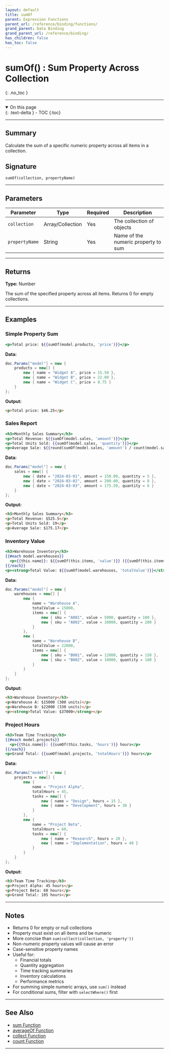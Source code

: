 ```yaml
---
layout: default
title: sumOf
parent: Expression Functions
parent_url: /reference/binding/functions/
grand_parent: Data Binding
grand_parent_url: /reference/binding/
has_children: false
has_toc: false
---
```


# sumOf() : Sum Property Across Collection
{: .no_toc }

---

<details open class='top-toc' markdown="block">
  <summary>
    On this page
  </summary>
  {: .text-delta }
- TOC
{:toc}
</details>

---

## Summary

Calculate the sum of a specific numeric property across all items in a collection.

## Signature

```
sumOf(collection, propertyName)
```

---

## Parameters

| Parameter | Type | Required | Description |
|-----------|------|----------|-------------|
| `collection` | Array/Collection | Yes | The collection of objects |
| `propertyName` | String | Yes | Name of the numeric property to sum |

---

## Returns

**Type:** Number

The sum of the specified property across all items. Returns 0 for empty collections.

---

## Examples

### Simple Property Sum

```handlebars
<p>Total price: ${{sumOf(model.products, 'price')}}</p>
```

**Data:**
```csharp
doc.Params["model"] = new {
    products = new[] {
        new { name = "Widget A", price = 15.50 },
        new { name = "Widget B", price = 22.00 },
        new { name = "Widget C", price = 8.75 }
    }
};
```

**Output:**
```html
<p>Total price: $46.25</p>
```

### Sales Report

```handlebars
<h3>Monthly Sales Summary</h3>
<p>Total Revenue: ${{sumOf(model.sales, 'amount')}}</p>
<p>Total Units Sold: {{sumOf(model.sales, 'quantity')}}</p>
<p>Average Sale: ${{round(sumOf(model.sales, 'amount') / count(model.sales), 2)}}</p>
```

**Data:**
```csharp
doc.Params["model"] = new {
    sales = new[] {
        new { date = "2024-03-01", amount = 150.00, quantity = 5 },
        new { date = "2024-03-02", amount = 200.00, quantity = 8 },
        new { date = "2024-03-03", amount = 175.50, quantity = 6 }
    }
};
```

**Output:**
```html
<h3>Monthly Sales Summary</h3>
<p>Total Revenue: $525.5</p>
<p>Total Units Sold: 19</p>
<p>Average Sale: $175.17</p>
```

### Inventory Value

```handlebars
<h3>Warehouse Inventory</h3>
{{#each model.warehouses}}
  <p>{{this.name}}: ${{sumOf(this.items, 'value')}} ({{sumOf(this.items, 'quantity')}} units)</p>
{{/each}}
<p><strong>Total Value: ${{sumOf(model.warehouses, 'totalValue')}}</strong></p>
```

**Data:**
```csharp
doc.Params["model"] = new {
    warehouses = new[] {
        new {
            name = "Warehouse A",
            totalValue = 15000,
            items = new[] {
                new { sku = "A001", value = 5000, quantity = 100 },
                new { sku = "A002", value = 10000, quantity = 200 }
            }
        },
        new {
            name = "Warehouse B",
            totalValue = 22000,
            items = new[] {
                new { sku = "B001", value = 12000, quantity = 150 },
                new { sku = "B002", value = 10000, quantity = 180 }
            }
        }
    }
};
```

**Output:**
```html
<h3>Warehouse Inventory</h3>
<p>Warehouse A: $15000 (300 units)</p>
<p>Warehouse B: $22000 (330 units)</p>
<p><strong>Total Value: $37000</strong></p>
```

### Project Hours

```handlebars
<h3>Team Time Tracking</h3>
{{#each model.projects}}
  <p>{{this.name}}: {{sumOf(this.tasks, 'hours')}} hours</p>
{{/each}}
<p>Grand Total: {{sumOf(model.projects, 'totalHours')}} hours</p>
```

**Data:**
```csharp
doc.Params["model"] = new {
    projects = new[] {
        new {
            name = "Project Alpha",
            totalHours = 45,
            tasks = new[] {
                new { name = "Design", hours = 15 },
                new { name = "Development", hours = 30 }
            }
        },
        new {
            name = "Project Beta",
            totalHours = 60,
            tasks = new[] {
                new { name = "Research", hours = 20 },
                new { name = "Implementation", hours = 40 }
            }
        }
    }
};
```

**Output:**
```html
<h3>Team Time Tracking</h3>
<p>Project Alpha: 45 hours</p>
<p>Project Beta: 60 hours</p>
<p>Grand Total: 105 hours</p>
```

---

## Notes

- Returns 0 for empty or null collections
- Property must exist on all items and be numeric
- More concise than `sum(collect(collection, 'property'))`
- Non-numeric property values will cause an error
- Case-sensitive property names
- Useful for:
  - Financial totals
  - Quantity aggregation
  - Time tracking summaries
  - Inventory calculations
  - Performance metrics
- For summing simple numeric arrays, use `sum()` instead
- For conditional sums, filter with `selectWhere()` first

---

## See Also

- [sum Function](./sum.md)
- [averageOf Function](./averageOf.md)
- [collect Function](./collect.md)
- [count Function](./count.md)

---

